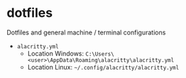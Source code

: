 # dotfiles

Dotfiles and general machine / terminal configurations

- `alacritty.yml`
  - Location Windows: `C:\Users\<user>\AppData\Roaming\alacritty\alacritty.yml`
  - Location Linux: `~/.config/alacritty/alacritty.yml`


